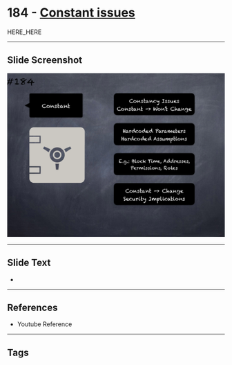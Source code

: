 # 184 - [Constant issues](Constant%20issues.md)

HERE_HERE

___
## Slide Screenshot
![0184.png](../images/pitfalls_and_best_practices201/184.png)
___
## Slide Text
- 
___
## References
- Youtube Reference
___
## Tags